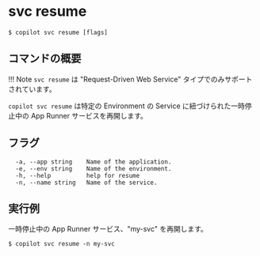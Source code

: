 # svc resume
```console
$ copilot svc resume [flags]
```

## コマンドの概要

!!! Note
  `svc resume` は "Request-Driven Web Service" タイプでのみサポートされています。

`copilot svc resume` は特定の Environment の Service に紐づけられた一時停止中の App Runner サービスを再開します。

## フラグ

```
  -a, --app string    Name of the application.
  -e, --env string    Name of the environment.
  -h, --help          help for resume
  -n, --name string   Name of the service.
```

## 実行例

一時停止中の App Runner サービス、"my-svc" を再開します。
```console
$ copilot svc resume -n my-svc
```
